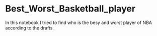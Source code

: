# Best_Worst_Basketball_player
In this notebook I tried to find who is the besy and worst player of NBA according to the drafts.
